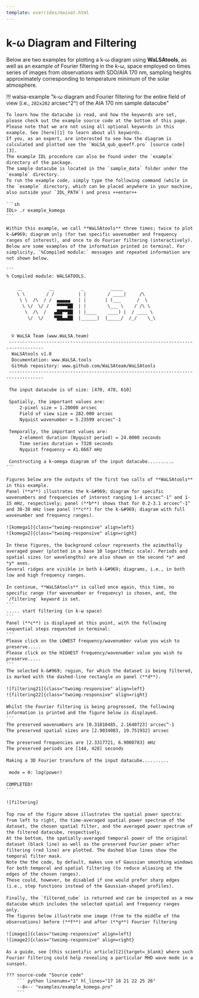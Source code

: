```yaml
---
template: overrides/mainat.html
---
```


# k-&#969; Diagram and Filtering

Below are two examples for plotting a k-&#969; diagram using **WaLSAtools**, as well as an example of Fourier filtering in the k-&#969;, space employed on times series of images from observations with SDO/AIA 170 nm, sampling heights approximately corresponding to temperature minimum of the solar atmosphere.

!!! walsa-example "k-&#969; diagram and Fourier filtering for the entire field of view (i.e., `282x282` arcsec^2^) of the AIA 170 nm sample datacube"

    To learn how the datacube is read, and how the keywords are set, please check out the example source code at the bottom of this page.
    Please note that we are not using all optional keywords in this example. See [here][1] to learn about all keywords.
    If you, as an expert, are interested to see how the diagram is calculated and plotted see the `WaLSA_qub_queeff.pro` [source code][3]. 
    The example IDL procedure can also be found under the `example` directory of the package. 
    The sample datacube is located in the `sample_data` folder under the `example` directory.
    To run the example code, simply type the following command (while in the `example` directory, which can be placed anywhere in your machine, also outside your `IDL_PATH`) and press ++enter++ 

    ```sh
    IDL> .r example_komega
    ```

    Within this example, we call **WaLSAtools** three times; twice to plot k-&#969; diagram only (for two specific wavenumber and frequency ranges of interest), and once to do Fourier filtering (interactively).
    Below are some examples of the information printed in terminal. For simplicity, `%Compiled module:` messages and repeated information are not shown below.

    ```
    % Compiled module: WALSATOOLS.

        __          __          _          _____
        \ \        / /         | |        / ____|     /\
         \ \  /\  / /  ▄▄▄▄▄   | |       | (___      /  \
          \ \/  \/ /   ▀▀▀▀██  | |        \___ \    / /\ \
           \  /\  /   ▄██▀▀██  | |____    ____) |  / ____ \
            \/  \/    ▀██▄▄██  |______|  |_____/  /_/    \_\


      © WaLSA Team (www.WaLSA.team)
     -----------------------------------------------------------------------------------
      WaLSAtools v1.0
      Documentation: www.WaLSA.tools
      GitHub repository: www.github.com/WaLSAteam/WaLSAtools
     -----------------------------------------------------------------------------------
     
     The input datacube is of size: [470, 470, 610]

     Spatially, the important values are:
         2-pixel size = 1.20000 arcsec
         Field of view size = 282.000 arcsec
         Nyquist wavenumber = 5.23599 arcsec^-1

     Temporally, the important values are:
         2-element duration (Nyquist period) = 24.0000 seconds
         Time series duration = 7320 seconds
         Nyquist frequency = 41.6667 mHz

     Constructing a k-omega diagram of the input datacube..........
    ```
    
    Figures below are the outputs of the first two calls of **WaLSAtools** in this example. 
    Panel (**a**) illustrates the k-&#969; diagram for specific wavenumbers and frequencies of interest ranging 1-4 arcsec^-1^ and 1-15 mHz, respectively; panel (**b**) shows that for 0.2-3.1 arcsec^-1^ and 30-38 mHz (see panel (**c**) for the k-&#969; diagram with full wavenumber and frequency ranges).
    
    ![komega1]{class="twoimg-responsive" align=left}
    ![komega2]{class="twoimg-responsive" align=right}
    
    In these figures, the background colour represents the azimuthally averaged power (plotted in a base 10 logarithmic scale). Periods and spatial sizes (or wavelengths) are also shown on the second *x* and *y* axes.
    Several ridges are visible in both k-&#969; diagrams, i.e., in both low and high frequency ranges.
    
    In continue, **WaLSAtools** is called once again, this time, no specific range (for wavenumber or frequency) is chosen, and, the `/filtering` keyword is set.
    ```
    ..... start filtering (in k-ω space)
    ```
    Panel (**c**) is displayed at this point, with the following sequential steps requested in terminal: 
    ```
    Please click on the LOWEST frequency/wavenumber value you wish to preserve.....
    Please click on the HIGHEST frequency/wavenumber value you wish to preserve.....
    ```
    The selected k-&#969; region, for which the dataset is being filtered, is marked with the dashed-line rectangle on panel (**d**).
    
    ![filtering21]{class="twoimg-responsive" align=left}
    ![filtering22]{class="twoimg-responsive" align=right}
    
    Whilst the Fourier filtering is being progressed, the following information is printed and the figure below is displayed.
    ```
    The preserved wavenumbers are [0.31810485, 2.1640723] arcsec^-1
    The preserved spatial sizes are [2.9034083, 19.751932] arcsec

    The preserved frequencies are [2.3317721, 6.9000783] mHz
    The preserved periods are [144, 428] seconds

    Making a 3D Fourier transform of the input datacube..........
    
     mode = 0: log(power)

    COMPLETED!
    ```
    
    ![filtering]
    
    Top row of the figure above illustrates the spatial power spectra: from left to right, the time-averaged spatial power spectrum of the dataset, the chosen spatial filter, and the averaged power spectrum of the filtered datacube, respectively.
    At the bottom, the spatially-averaged temporal power of the original dataset (black line) as well as the preserved Fourier power after filtering (red line) are plotted. The dashed blue lines show the temporal filter mask.
    Note the the code, by default, makes use of Gaussian smoothing windows for both temporal and spatial filtering (to reduce aliasing at the edges of the chosen ranges). 
    These could, however, be disabled if one would prefer sharp edges (i.e., step functions instead of the Gaussian-shaped profiles).
    
    Finally, the `filtered_cube` is returned and can be inspected as a new datacube which includes the selected spatial and frequency ranges only.
    The figures below illustrate one image (from to the middle of the observations) before (**f**) and after (**g**) Fourier filtering
    
    ![image1]{class="twoimg-responsive" align=left}
    ![image2]{class="twoimg-responsive" align=right}
    
    As a guide, see [this scientific article][2]{target=_blank} where such Fourier filtering could help revealing a particular MHD wave mode in a sunspot.

  [komega1]: ../assets/screenshots/WaLSAtools_k-omega_1.jpg
  [komega2]: ../assets/screenshots/WaLSAtools_k-omega_2.jpg
  [filtering]: ../assets/screenshots/WaLSAtools_Fourier_filtring.jpg
  [filtering21]: ../assets/screenshots/WaLSAtools_k-omega_fig2_1.jpg
  [filtering22]: ../assets/screenshots/WaLSAtools_k-omega_fig2_2.jpg
  [image1]: ../assets/screenshots/original_image.jpg
  [image2]: ../assets/screenshots/filtered_image.jpg
  [1]: WaLSAtools.md
  [2]: https://iopscience.iop.org/article/10.3847/1538-4357/aa73d6/pdf
  [3]: routines.md#k-diagram-and-filtering
  
    ??? source-code "Source code"
        ``` python linenums="1" hl_lines="17 18 21 22 25 26"
        --8<-- "examples/example_komega.pro"
        ```

<br>